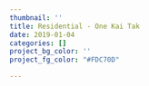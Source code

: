 ```yaml
---
thumbnail: ''
title: Residential - One Kai Tak
date: 2019-01-04
categories: []
project_bg_color: ''
project_fg_color: "#FDC70D"

---
```

